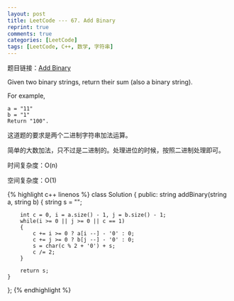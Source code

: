 ```yaml
---
layout: post
title: LeetCode --- 67. Add Binary
reprint: true
comments: true
categories: [LeetCode]
tags: [LeetCode, C++, 数学, 字符串]
---
```



题目链接：[Add Binary](https://oj.leetcode.com/problems/add-binary/ ) 

Given two binary strings, return their sum (also a binary string).

For example,

    a = "11"
    b = "1"
    Return "100".

这道题的要求是两个二进制字符串加法运算。

简单的大数加法，只不过是二进制的。处理进位的时候，按照二进制处理即可。

时间复杂度：O(n)

空间复杂度：O(1)

{% highlight c++ linenos %}
class Solution
{
public:
    string addBinary(string a, string b)
    {
        string s = "";
        
        int c = 0, i = a.size() - 1, j = b.size() - 1;
        while(i >= 0 || j >= 0 || c == 1)
        {
            c += i >= 0 ? a[i --] - '0' : 0;
            c += j >= 0 ? b[j --] - '0' : 0;
            s = char(c % 2 + '0') + s;
            c /= 2;
        }
        
        return s;
    }
};
{% endhighlight %}
